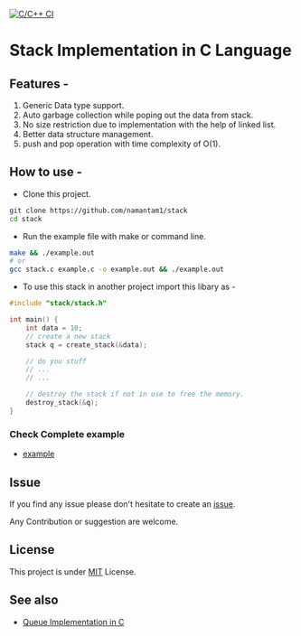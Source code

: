 [![C/C++ CI](https://github.com/namantam1/stack/actions/workflows/CI.yaml/badge.svg)](https://github.com/namantam1/stack/actions/workflows/CI.yaml)

# Stack Implementation in C Language

## Features - 
1. Generic Data type support.
2. Auto garbage collection while poping out the data from stack.
3. No size restriction due to implementation with the help of linked list.
4. Better data structure management.
5. push and pop operation with time complexity of O(1).

## How to use -

- Clone this project.
```bash
git clone https://github.com/namantam1/stack
cd stack
```
- Run the example file with make or command line.
```bash
make && ./example.out
# or
gcc stack.c example.c -o example.out && ./example.out
```
- To use this stack in another project import this libary as -
```c
#include "stack/stack.h"

int main() {
    int data = 10;
    // create a new stack
    stack q = create_stack(&data);

    // do you stuff
    // ...
    // ...

    // destroy the stack if not in use to free the memory.
    destroy_stack(&q);
}
```

### Check Complete example
- [example](example.c)

## Issue

If you find any issue please don't hesitate to create an [issue](https://github.com/namantam1/stack/issues).

Any Contribution or suggestion are welcome.

## License
This project is under [MIT](LICENSE) License.

## See also
- [Queue Implementation in C](https://github.com/namantam1/queue)
